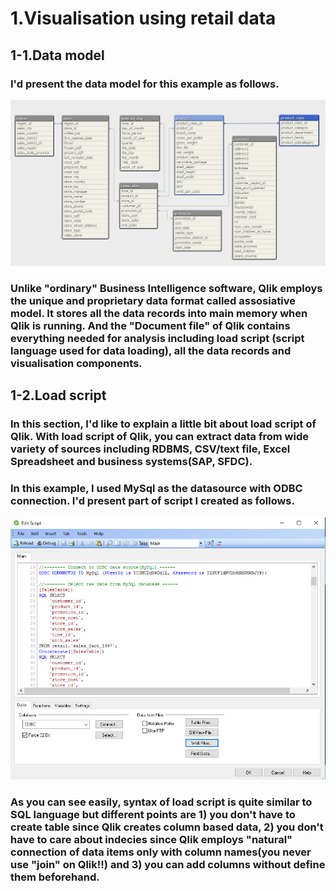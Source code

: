 # 1.Visualisation using retail data

## 1-1.Data model
###   I'd present the data model for this example as follows.
![Data model](/images/dataModel.bmp)
### Unlike "ordinary" Business Intelligence software, Qlik employs the unique and proprietary data format called assosiative model. It stores all the data records into main memory when Qlik is running. And the "Document file" of Qlik contains everything needed for analysis including load script (script language used for data loading), all the data records and visualisation components.
## 1-2.Load script
### In this section, I'd like to explain a little bit about load script of Qlik. With load script of Qlik, you can extract data from wide variety of sources including RDBMS, CSV/text file, Excel Spreadsheet and business systems(SAP, SFDC). 
### In this example, I used MySql as the datasource with ODBC connection. I'd present part of script I created as follows.
 ![Load script](/images/loadScript1.bmp)
### As you can see easily, syntax of load script is quite similar to SQL language but different points are 1) you don't have to create table since Qlik creates column based data, 2) you don't have to care about indecies since Qlik employs "natural" connection of data items only with column names(you never use "join" on Qlik!!) and 3) you can add columns without define them beforehand. 